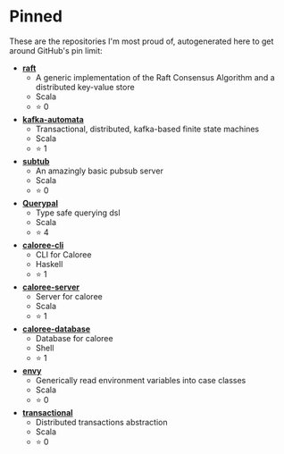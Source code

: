 # Pinned

These are the repositories I'm most proud of, autogenerated here to get around GitHub's pin limit:
* **[raft](https://github.com/stoufexis/raft)**
    * A generic implementation of the Raft Consensus Algorithm and a distributed key-value store
    * Scala
    * :star: 0
* **[kafka-automata](https://github.com/stoufexis/kafka-automata)**
    * Transactional, distributed, kafka-based finite state machines
    * Scala
    * :star: 1
* **[subtub](https://github.com/stoufexis/subtub)**
    * An amazingly basic pubsub server
    * Scala
    * :star: 0
* **[Querypal](https://github.com/stoufexis/Querypal)**
    * Type safe querying dsl
    * Scala
    * :star: 4
* **[caloree-cli](https://github.com/stoufexis/caloree-cli)**
    * CLI for Caloree
    * Haskell
    * :star: 1
* **[caloree-server](https://github.com/stoufexis/caloree-server)**
    * Server for caloree
    * Scala
    * :star: 1
* **[caloree-database](https://github.com/stoufexis/caloree-database)**
    * Database for caloree
    * Shell
    * :star: 1
* **[envy](https://github.com/stoufexis/envy)**
    * Generically read environment variables into case classes
    * Scala
    * :star: 0
* **[transactional](https://github.com/stoufexis/transactional)**
    * Distributed transactions abstraction
    * Scala
    * :star: 0
